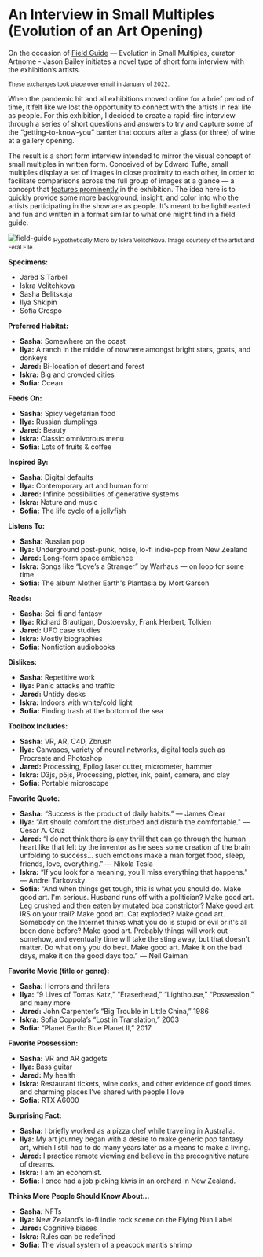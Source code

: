# An Interview in Small Multiples (Evolution of an Art Opening)

On the occasion of [Field Guide](https://feralfile.com/exhibitions/field-guide-sss) — Evolution in Small Multiples, curator Artnome - Jason Bailey initiates a novel type of short form interview with the exhibition’s artists.

<sub>These exchanges took place over email in January of 2022.</sub>

When the pandemic hit and all exhibitions moved online for a brief period of time, it felt like we lost the opportunity to connect with the artists in real life as people. For this exhibition, I decided to create a rapid-fire interview through a series of short questions and answers to try and capture some of the “getting-to-know-you” banter that occurs after a glass (or three) of wine at a gallery opening.

The result is a short form interview intended to mirror the visual concept of small multiples in written form. Conceived of by Edward Tufte, small multiples display a set of images in close proximity to each other, in order to facilitate comparisons across the full group of images at a glance — a concept that [features prominently](https://feralfile.com/exhibitions/field-guide-sss) in the exhibition. The idea here is to quickly provide some more background, insight, and color into who the artists participating in the show are as people. It’s meant to be lighthearted and fun and written in a format similar to what one might find in a field guide.

![field-guide](https://github.com/bitmark-inc/feral-file-docs/assets/62201063/207150d5-4554-4995-a6bd-cd2f86e747a7)
<sub>Hypothetically Micro by Iskra Velitchkova. Image courtesy of the artist and Feral File.</sub>

**Specimens:**

- Jared S Tarbell
- Iskra Velitchkova
- Sasha Belitskaja
- Ilya Shkipin
- Sofia Crespo

**Preferred Habitat:**

- **Sasha:** Somewhere on the coast
- **Ilya:** A ranch in the middle of nowhere amongst bright stars, goats, and donkeys
- **Jared:** Bi-location of desert and forest
- **Iskra:** Big and crowded cities
- **Sofia:** Ocean

**Feeds On:**

- **Sasha:** Spicy vegetarian food
- **Ilya:** Russian dumplings
- **Jared:** Beauty
- **Iskra:** Classic omnivorous menu
- **Sofia:** Lots of fruits & coffee

**Inspired By:**

- **Sasha:** Digital defaults
- **Ilya:** Contemporary art and human form
- **Jared:** Infinite possibilities of generative systems
- **Iskra:** Nature and music
- **Sofia:** The life cycle of a jellyfish

**Listens To:**

- **Sasha:** Russian pop
- **Ilya:** Underground post-punk, noise, lo-fi indie-pop from New Zealand
- **Jared:** Long-form space ambience
- **Iskra:** Songs like “Love’s a Stranger” by Warhaus — on loop for some time
- **Sofia:** The album Mother Earth's Plantasia by Mort Garson

**Reads:**

- **Sasha:** Sci-fi and fantasy
- **Ilya:** Richard Brautigan, Dostoevsky, Frank Herbert, Tolkien
- **Jared:** UFO case studies
- **Iskra:** Mostly biographies
- **Sofia:** Nonfiction audiobooks

**Dislikes:**

- **Sasha:** Repetitive work
- **Ilya:** Panic attacks and traffic
- **Jared:** Untidy desks
- **Iskra:** Indoors with white/cold light
- **Sofia:** Finding trash at the bottom of the sea

**Toolbox Includes:**

- **Sasha:** VR, AR, C4D, Zbrush
- **Ilya:** Canvases, variety of neural networks, digital tools such as Procreate and Photoshop
- **Jared:** Processing, Epilog laser cutter, micrometer, hammer
- **Iskra:** D3js, p5js, Processing, plotter, ink, paint, camera, and clay
- **Sofia:** Portable microscope

**Favorite Quote:**

- **Sasha:** “Success is the product of daily habits.” — James Clear
- **Ilya:** “Art should comfort the disturbed and disturb the comfortable." — Cesar A. Cruz
- **Jared:** “I do not think there is any thrill that can go through the human heart like that felt by the inventor as he sees some creation of the brain unfolding to success… such emotions make a man forget food, sleep, friends, love, everything.” — Nikola Tesla
- **Iskra:** “If you look for a meaning, you’ll miss everything that happens.” — Andrei Tarkovsky
- **Sofia:** “And when things get tough, this is what you should do. Make good art. I'm serious. Husband runs off with a politician? Make good art. Leg crushed and then eaten by mutated boa constrictor? Make good art. IRS on your trail? Make good art. Cat exploded? Make good art. Somebody on the Internet thinks what you do is stupid or evil or it's all been done before? Make good art. Probably things will work out somehow, and eventually time will take the sting away, but that doesn't matter. Do what only you do best. Make good art. Make it on the bad days, make it on the good days too.” — Neil Gaiman

**Favorite Movie (title or genre):**

- **Sasha:** Horrors and thrillers
- **Ilya:** “9 Lives of Tomas Katz,” “Eraserhead,” “Lighthouse,” “Possession,” and many more
- **Jared:** John Carpenter’s “Big Trouble in Little China,” 1986
- **Iskra:** Sofia Coppola’s “Lost in Translation,” 2003
- **Sofia:** “Planet Earth: Blue Planet II,” 2017

**Favorite Possession:**

- **Sasha:** VR and AR gadgets
- **Ilya:** Bass guitar
- **Jared:** My health
- **Iskra:** Restaurant tickets, wine corks, and other evidence of good times and charming places I’ve shared with people I love
- **Sofia:** RTX A6000

**Surprising Fact:**

- **Sasha:** I briefly worked as a pizza chef while traveling in Australia.
- **Ilya:** My art journey began with a desire to make generic pop fantasy art, which I still had to do many years later as a means to make a living.
- **Jared:** I practice remote viewing and believe in the precognitive nature of dreams.
- **Iskra:** I am an economist.
- **Sofia:** I once had a job picking kiwis in an orchard in New Zealand.

**Thinks More People Should Know About…**

- **Sasha:** NFTs
- **Ilya:** New Zealand’s lo-fi indie rock scene on the Flying Nun Label
- **Jared:** Cognitive biases
- **Iskra:** Rules can be redefined
- **Sofia:** The visual system of a peacock mantis shrimp
